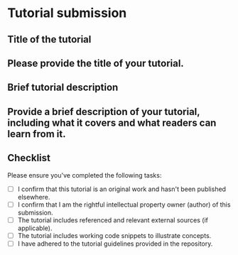 # Tutorial submission

## Title of the tutorial
Please provide the title of your tutorial.
- 

## Brief tutorial description
Provide a brief description of your tutorial, including what it covers and what readers can learn from it.
- 

## Checklist
Please ensure you've completed the following tasks:

- [ ] I confirm that this tutorial is an original work and hasn't been published elsewhere.
- [ ] I confirm that I am the rightful intellectual property owner (author) of this submission.
- [ ] The tutorial includes referenced and relevant external sources (if applicable).
- [ ] The tutorial includes working code snippets to illustrate concepts.
- [ ] I have adhered to the tutorial guidelines provided in the repository.